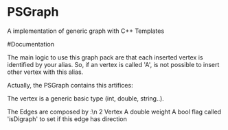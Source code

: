 # PSGraph
A implementation of generic graph with C++ Templates 

#Documentation

The main logic to use this graph pack are that each inserted vertex is identified by your alias. So, if an vertex is called 'A', is not possible to insert other vertex with this alias. 

Actually, the PSGraph contains this artifices:

The vertex is a generic basic type (int, double, string..).

The Edges are composed by :\n
2 Vertex
A double weight
A bool flag called 'isDigraph' to set if this edge has direction
